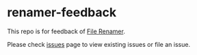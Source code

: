 # renamer-feedback

This repo is for feedback of  [File Renamer](https://renamer.forth.ink/).

Please check [issues](https://github.com/oe/renamer-feedback/issues) page to view existing issues or file an issue.
